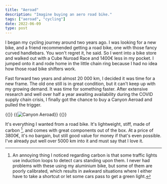```yaml
---
title: "Aeroad"
description: "Imagine buying an aero road bike."
tags: ["aeroad", "cycling"]
date: 2022-06-09
type: post
---
```

I began my cycling journey around two years ago. I was looking for a new bike, and a friend recommended getting a road bike, one with those fancy curved handlebars. You won't regret it, he said. So I went into a bike store and walked out with a Cube Nuroad Race and 1400€ less in my pocket. I jumped onto it and rode home in the little chain ring because I had no idea how those road bike shifters work.

Fast forward two years and almost 20 000 km, I decided it was time for a new frame. The old one still is in great condition, but it can't keep up with my growing demand. It was time for something faster. After extensive research and well over half a year awaiting availability during the COVID supply chain crisis, I finally got the chance to buy a Canyon Aeroad and pulled the trigger.

{{<escape>}}
  {{<image src="cycling/aeroad.jpg" alt="Canyon Aeroad">}}
{{</escape>}}

It's everything I wanted from a road bike. It's lightweight, stiff, made of carbon [^1], and comes with great components out of the box. At a price of 3800€, it's no bargain, but still good value for money if that's even possible. I've already put well over 5000 km into it and must say that I love it.

[^1]: An annoying thing I noticed regarding carbon is that some traffic lights use induction loops to detect cars standing upon them. I never had problems with these using my aluminium bike, but some of them are poorly calibrated, which results in awkward situations where I either have to take a shortcut or let some cars pass to get a green light.

